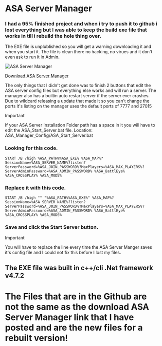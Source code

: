 # ASA Server Manager

### I had a 95% finished project and when i try to push it to github i lost everything but I was able to keep the build exe file that works in till i rebuild the hole thing over.
The EXE file is unplublished so you will get a warning downloading it and when you start it. The file is clean there no hacking, no virues and it don't even ask to run it in Admin.

![ASA Server Manager](https://i.ibb.co/KV6M9Rb/2023-12-23.png)

[Download ASA Server Manager](https://1drv.ms/u/s!Av5X05qIbM66h4IA_OIfY4Kklvt74Q?e=9mZHry)

The only things that I didn't get done was to finish 2 buttons that edit the ASA server config files but everything else works and will run a server.
The manager also has a builtin auto restart server if the server ever crashes.
Due to wildcard releasing a update that made it so you can't change the ports it's listing on the manager uses the default ports of 7777 and 27015

> [!IMPORTANT]
> If your ASA Server Installation Folder path has a space in it you will have to edit the ASA_Start_Server.bat file.
> Location: ASA_Manager_Config/ASA_Start_Server.bat

### Looking for this code.
```
START /B /high %ASA_PATH%%ASA_EXE% %ASA_MAP%?SessionName=%ASA_SERVER_NAME%?listen?ServerPassword=%ASA_JOIN_PASSWORD%?MaxPlayers=%ASA_MAX_PLAYERS%?ServerAdminPassword=%ASA_ADMIN_PASSWORD% %ASA_BattlEye% %ASA_CROSSPLAY% %ASA_MODS%
```
### Replace it with this code.
```
START /B /high "" "%ASA_PATH%%ASA_EXE%" %ASA_MAP%?SessionName=%ASA_SERVER_NAME%?listen?ServerPassword=%ASA_JOIN_PASSWORD%?MaxPlayers=%ASA_MAX_PLAYERS%?ServerAdminPassword=%ASA_ADMIN_PASSWORD% %ASA_BattlEye% %ASA_CROSSPLAY% %ASA_MODS%
```
### Save and click the Start Server button.

> [!IMPORTANT]
>You will have to replace the line every time the ASA Server Manger saves it's config file and I could not fix this before I lost my files.

## The EXE file was built in c++/cli .Net framework v4.7.2

# The Files that are in the Github are not the same as the download ASA Server Manager link that I have posted and are the new files for a rebuilt version!
